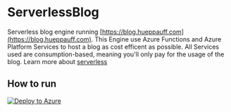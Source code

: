 # ServerlessBlog

Serverless blog engine running [https://blog.hueppauff.com](https://blog.hueppauff.com). This Engine use Azure Functions and Azure Platform Services to host a blog as cost efficent as possible. All Services used are consumption-based, meaning you'll only pay for the usage of the blog.
Learn more about [serverless](https://azure.microsoft.com/en-us/solutions/serverless/)

## How to run

[![Deploy to Azure](https://aka.ms/deploytoazurebutton)](https://portal.azure.com/#create/Microsoft.Template/uri/https%3A%2F%2Fgithub.com%2Fjhueppauff%2FServerlessBlog%2Fblob%2Fmain%2FTemplates%2Fresources.json)
